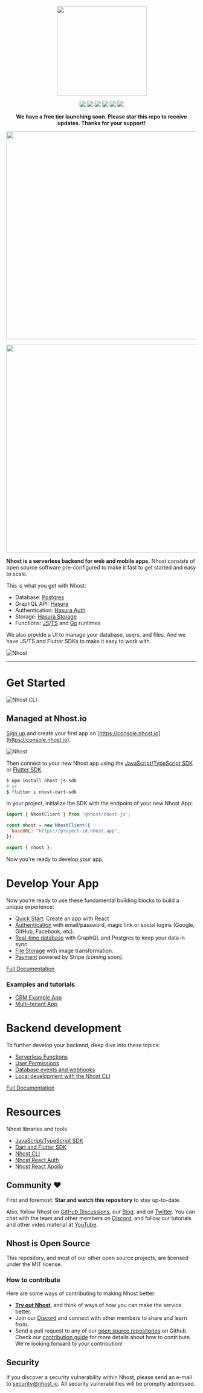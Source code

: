 <div align="center">

<p align="center">
  <img width="237" src="https://raw.githubusercontent.com/nhost/nhost/main/assets/logo.png"/>
</p>

  <p>
    <!-- <div style="padding: 5px"><img src="https://img.shields.io/github/stars/nhost/nhost?colorB=7289da" /></div> -->
    <img src="https://img.shields.io/discord/552499021260914688?label=Discord&logo=Discord&colorB=7289da" />
    <img src="https://img.shields.io/github/license/Naereen/StrapDown.js.svg" />
    <img src="https://img.shields.io/docker/pulls/nhost/hasura-backend-plus" />
    <img src="https://img.shields.io/twitter/follow/nhostio?style=social" />
    <img src="https://badgen.net/badge/Open%20Source%3F/Yes%21/blue?icon=github" />
    <img src="https://img.shields.io/github/contributors/nhost/nhost" />
  </p>
</div>

<p align="center">
<strong>
We have a free tier launching soon. Please star this repo to receive updates. Thanks for your support!
</strong>
</p>

<p align="center">
  <img width="550" src="https://reporoster.com/stars/nhost/nhost" />
</p>
<p align="center">
  <img width="550" src="https://raw.githubusercontent.com/nhost/nhost/master/assets/follow-us-banner.png"/>
</p>

**Nhost is a serverless backend for web and mobile apps.** Nhost consists of open
source software pre-configured to make it fast to get started and easy to scale.

This is what you get with Nhost:


- Database: [Postgres](https://www.postgresql.org/)
- GraphQL API: [Hasura](https://hasura.io/)
- Authentication: [Hasura Auth](https://github.com/nhost/hasura-auth/)
- Storage: [Hasura Storage](https://github.com/nhost/hasura-backend-plus/)
- Functions: [JS](https://developer.mozilla.org/en-US/docs/Web/JavaScript)/[TS](https://www.typescriptlang.org/) and [Go](https://golang.org/) runtimes

We also provide a UI to manage your database, users, and files. And we have
JS/TS and Flutter SDKs to make it easy to work with.

![Nhost](assets/hero-image.png)

<hr />

# Get Started

![Nhost CLI](assets/cli-started.png)

## Managed at Nhost.io

[Sign up](https://console.nhost.io) and create your first app on [https://console.nhost.io](https://console.nhost.io).

![Nhost](assets/get-started.png)

Then connect to your new Nhost app using the [JavaScript/TypeScript SDK](https://docs.nhost.io/get-started/quick-start/javascript-client) or [Flutter SDK](https://github.com/nhost/nhost-dart).

```bash
$ npm install nhost-js-sdk
# or
$ flutter i nhost-dart-sdk
```

In your project, initialize the SDK with the endpoint of your new Nhost App:

```js
import { NhostClient } from '@nhost/nhost-js';

const nhost = new NhostClient({
  baseURL: "https://project-id.nhost.app",
});

export { nhost };
```

Now you're ready to develop your app.

# Develop Your App

Now you're ready to use these fundamental building blocks to build a unique experience:

- [Quick Start](https://docs.nhost.io/get-started/quick-start): Create an app with React
- [Authentication](https://docs.nhost.io/platform/authentication) with email/password, magic link or social logins (Google, GitHub, Facebook, etc).
- [Real-time database](https://docs.nhost.io/platform/database) with GraphQL and Postgres to keep your data in sync.
- [File Storage](https://docs.nhost.io/platform/storage) with image transformation.
- [Payment](https://github.com/nhost/nhost) powered by Stripe _(coming soon)_.

[Full Documentation](https://docs.nhost.io)

### Examples and tutorials

- [CRM Example App](https://github.com/nhost/nhost/tree/main/examples/react-apollo-crm)
- [Multi-tenant App](https://github.com/nhost/nhost/tree/main/examples/multi-tenant-one-to-many)

# Backend development

To further develop your backend, deep dive into these topics:

- [Serverless Functions](https://docs.nhost.io/platform/serverless-functions)
- [User Permissions](https://docs.nhost.io/platform/database/permissions)
- [Database events and webhooks](https://docs.nhost.io/platform/serverless-functions/event-triggers)
- [Local development with the Nhost CLI](https://docs.nhost.io/platform/nhost/local-development)

[Full Documentation](https://docs.nhost.io)

# Resources

Nhost libraries and tools

- [JavaScript/TypeScript SDK](https://docs.nhost.io/reference/sdk)
- [Dart and Flutter SDK](https://github.com/nhost/nhost-dart)
- [Nhost CLI](https://docs.nhost.io/reference/cli)
- [Nhost React Auth](https://docs.nhost.io/reference/supporting-libraries/react-auth)
- [Nhost React Apollo](https://docs.nhost.io/reference/supporting-libraries/react-apollo)

## Community ❤️

First and foremost: **Star and watch this repository** to stay up-to-date.

Also, follow Nhost on [GitHub Discussions](https://github.com/nhost/nhost/discussions), our [Blog](https://nhost.io/blog), and on [Twitter](https://twitter.com/nhostio). You can chat with the team and other members on [Discord](https://discord.com/invite/9V7Qb2U), and follow our tutorials and other video material at [YouTube](https://www.youtube.com/channel/UCJ7irtvV9Y0EQMxpabb6ntg?view_as=subscriber).

## Nhost is Open Source

This repository, and most of our other open source projects, are licensed under the MIT license.

### How to contribute

Here are some ways of contributing to making Nhost better:

- **[Try out Nhost](https://docs.nhost.io/get-started/quick-start)**, and think of ways of how you can make the service better.
- Join our [Discord](https://discord.com/invite/9V7Qb2U) and connect with other members to share and learn from.
- Send a pull request to any of our [open source repositories](https://github.com/nhost) on Github. Check our [contribution guide](https://github.com/nhost/nhost/blob/main/CONTRIBUTING.md) for more details about how to contribute. We're looking forward to your contribution!

## Security

If you discover a security vulnerability within Nhost, please send an e-mail to [security@nhost.io](mailto:security@nhost.io). All security vulnerabilities will be promptly addressed.
